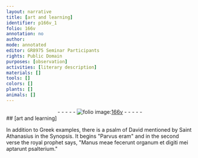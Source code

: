 ```yaml
---
layout: narrative
title: [art and learning]
identifier: p166v_1
folio: 166v
annotation: no
author:
mode: annotated
editor: GR8975 Seminar Participants
rights: Public Domain
purposes: [observation]
activities: [literary description]
materials: []
tools: []
colors: []
plants: []
animals: []
---
```


 <div class="folio" align="center">- - - - - <a href="http://gallica.bnf.fr/ark:/12148/btv1b10500001g/f338.image" target="_blank"><img src="https://cu-mkp.github.io/GR8975-edition/assets/photo-icon.png" alt="folio image: " style="display:inline-block; margin-bottom:-3px;"/>166v</a> - - - - - </div> <span class="activity"></span> 
## [art and learning]

 
In addition to <span class="name">Greek</span> examples, there is a <span class="name">psalm of David</span> mentioned by <span class="name">Saint Athanasius</span> in the <span class="name">Synopsis</span>. It begins "Parvus eram" and in the second verse the royal prophet says, "Manus meae fecerunt organum et digiti mei aptarunt psalterium."
 